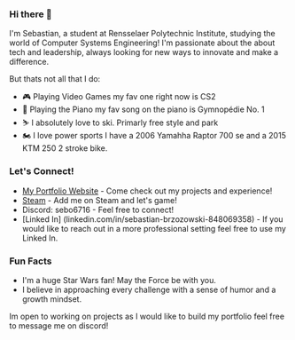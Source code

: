 ### Hi there 👋

I'm Sebastian, a student at Rensselaer Polytechnic Institute, studying  the world of Computer Systems Engineering! I'm passionate about the about tech and leadership, always looking for new ways to innovate and make a difference.

But thats not all that I do:

*   🎮 Playing Video Games my fav one right now is CS2
*   🎹 Playing the Piano my fav song on the piano is Gymnopédie No. 1
*   ⛷️ I absolutely love to ski. Primarly free style and park
*   🏍️ I love power sports I have a 2006 Yamahha Raptor 700 se and a 2015 KTM 250 2 stroke bike.

### Let's Connect!

*   [My Portfolio Website](https://brzozs.github.io/Portfolio) - Come check out my projects and experience!
*   [Steam](https://steamcommunity.com/id/brzozs/) - Add me on Steam and let's game!
*   Discord: sebo6716 - Feel free to connect!
*   [Linked In] (linkedin.com/in/sebastian-brzozowski-848069358) - If you would like to reach out in a more professional setting feel free to use my Linked In.

### Fun Facts

*   I'm a huge Star Wars fan! May the Force be with you.
*   I believe in approaching every challenge with a sense of humor and a growth mindset.

Im open to working on projects as I would like to build my portfolio feel free to message me on discord!
